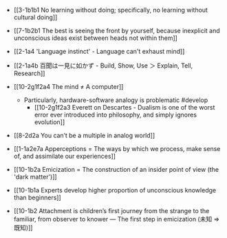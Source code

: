 - [[3-1b1b1 No learning without doing; specifically, no learning without cultural doing]]
- [[7-1b2b1 The best is seeing the front by yourself, because inexplicit and unconscious ideas exist between heads not within them]]
- [[2-1a4 'Language instinct' - Language can't exhaust mind]]
- [[2-1a4b 百聞は一見に如かず - Build, Show, Use ＞ Explain, Tell, Research]]

- [[10-2g1f2a4 The mind ≠ A computer]]
	- Particularly, hardware-software analogy is problematic #develop
		- [[10-2g1f2a3 Everett on Descartes - Dualism is one of the worst error ever introduced into philosophy, and simply ignores evolution]]

- [[8-2d2a You can’t be a multiple in analog world]]

- [[1-1a2e7a Apperceptions = The ways by which we process, make sense of, and assimilate our experiences]]
- [[10-1b2a Emicization = The construction of an insider point of view (the 'dark matter')]]

- [[10-1b1a Experts develop higher proportion of unconscious knowledge than beginners]]
- [[10-1b2 Attachment is children’s first journey from the strange to the familiar, from observer to knower — The first step in emicization (未知 ⇒ 既知)]]
